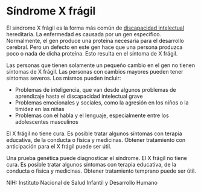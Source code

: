 Síndrome X frágil
=================


El síndrome X frágil es la forma más común de [discapacidad intelectual](https://medlineplus.gov/spanish/developmentaldisabilities.html) hereditaria. La enfermedad es causada por un gen específico. Normalmente, el gen produce una proteína necesaria para el desarrollo cerebral. Pero un defecto en este gen hace que una persona produzca poco o nada de dicha proteína. Esto resulta en el síntoma de X frágil. 


Las personas que tienen solamente un pequeño cambio en el gen no tienen síntomas de X frágil. Las personas con cambios mayores pueden tener síntomas severos. Los mismos pueden incluir:

* Problemas de inteligencia, que van desde algunos problemas de aprendizaje hasta el discapacidad intelectual grave
* Problemas emocionales y sociales, como la agresión en los niños o la timidez en las niñas
* Problemas con el habla y el lenguaje, especialmente entre los adolescentes masculinos


El X frágil no tiene cura. Es posible tratar algunos síntomas con terapia educativa, de la conducta o física y medicinas. Obtener tratamiento con anticipación para el X frágil puede ser útil.


Una prueba genética puede diagnosticar el síndrome. El X frágil no tiene cura. Es posible tratar algunos síntomas con terapia educativa, de la conducta o física y medicinas. Obtener tratamiento temprano puede ser útil. 


NIH: Instituto Nacional de Salud Infantil y Desarrollo Humano 


